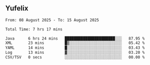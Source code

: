 ## Yufelix

<!--START_SECTION:waka-->

```txt
From: 08 August 2025 - To: 15 August 2025

Total Time: 7 hrs 17 mins

Java      6 hrs 24 mins   ██████████████████████░░░   87.95 %
XML       23 mins         █▒░░░░░░░░░░░░░░░░░░░░░░░   05.42 %
YAML      14 mins         █░░░░░░░░░░░░░░░░░░░░░░░░   03.43 %
Log       13 mins         ▓░░░░░░░░░░░░░░░░░░░░░░░░   03.20 %
CSV/TSV   0 secs          ░░░░░░░░░░░░░░░░░░░░░░░░░   00.00 %
```

<!--END_SECTION:waka-->

